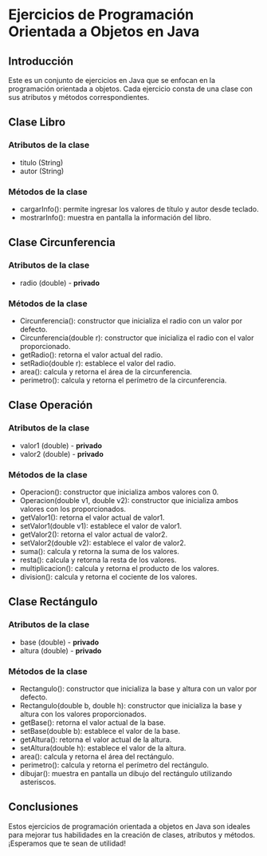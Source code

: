# Ejercicios de Programación Orientada a Objetos en Java

## Introducción

Este es un conjunto de ejercicios en Java que se enfocan en la programación orientada a objetos. Cada ejercicio consta de una clase con sus atributos y métodos correspondientes.

## Clase Libro

### Atributos de la clase

- titulo (String)
- autor (String)

### Métodos de la clase

- cargarInfo(): permite ingresar los valores de título y autor desde teclado.
- mostrarInfo(): muestra en pantalla la información del libro.

## Clase Circunferencia

### Atributos de la clase

- radio (double) - **privado**

### Métodos de la clase

- Circunferencia(): constructor que inicializa el radio con un valor por defecto.
- Circunferencia(double r): constructor que inicializa el radio con el valor proporcionado.
- getRadio(): retorna el valor actual del radio.
- setRadio(double r): establece el valor del radio.
- area(): calcula y retorna el área de la circunferencia.
- perimetro(): calcula y retorna el perímetro de la circunferencia.

## Clase Operación

### Atributos de la clase

- valor1 (double) - **privado**
- valor2 (double) - **privado**

### Métodos de la clase

- Operacion(): constructor que inicializa ambos valores con 0.
- Operacion(double v1, double v2): constructor que inicializa ambos valores con los proporcionados.
- getValor1(): retorna el valor actual de valor1.
- setValor1(double v1): establece el valor de valor1.
- getValor2(): retorna el valor actual de valor2.
- setValor2(double v2): establece el valor de valor2.
- suma(): calcula y retorna la suma de los valores.
- resta(): calcula y retorna la resta de los valores.
- multiplicacion(): calcula y retorna el producto de los valores.
- division(): calcula y retorna el cociente de los valores.

## Clase Rectángulo

### Atributos de la clase

- base (double) - **privado**
- altura (double) - **privado**

### Métodos de la clase

- Rectangulo(): constructor que inicializa la base y altura con un valor por defecto.
- Rectangulo(double b, double h): constructor que inicializa la base y altura con los valores proporcionados.
- getBase(): retorna el valor actual de la base.
- setBase(double b): establece el valor de la base.
- getAltura(): retorna el valor actual de la altura.
- setAltura(double h): establece el valor de la altura.
- area(): calcula y retorna el área del rectángulo.
- perimetro(): calcula y retorna el perímetro del rectángulo.
- dibujar(): muestra en pantalla un dibujo del rectángulo utilizando asteriscos.

## Conclusiones

Estos ejercicios de programación orientada a objetos en Java son ideales para mejorar tus habilidades en la creación de clases, atributos y métodos. ¡Esperamos que te sean de utilidad! 
